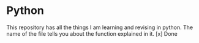 # Python
This repository has all the things I am learning and revising in python. The name of the file tells you about the function explained in it.
[x] Done
